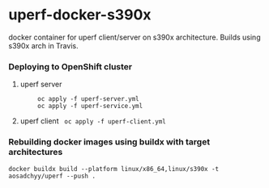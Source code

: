 # uperf-docker-s390x
docker  container for uperf client/server on s390x architecture. Builds using s390x arch in Travis. 

### Deploying to OpenShift cluster
1. uperf server 
``` 
        oc apply -f uperf-server.yml
        oc apply -f uperf-service.yml
```

2. uperf client ``` oc apply -f uperf-client.yml```

### Rebuilding docker images using buildx with target architectures
```
docker buildx build --platform linux/x86_64,linux/s390x -t aosadchyy/uperf --push .
```